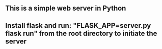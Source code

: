 ## This is a simple web server in Python

## Install flask and run: "FLASK_APP=server.py flask run" from the root directory to initiate the server